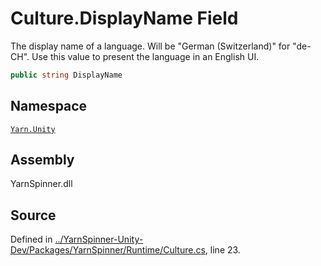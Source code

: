 # Culture.DisplayName Field

The display name of a language.
Will be "German (Switzerland)" for "de-CH".
Use this value to present the language in an English UI.


```csharp
public string DisplayName
```



## Namespace
[`Yarn.Unity`](/api/csharp/yarn.unity/README.md)

## Assembly
YarnSpinner.dll

## Source
Defined in [../YarnSpinner-Unity-Dev/Packages/YarnSpinner/Runtime/Culture.cs](https://github.com/YarnSpinnerTool/YarnSpinner-Unity//blob/develop/Runtime/Culture.cs#L23), line 23.
